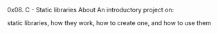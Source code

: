 0x08. C - Static libraries
About
An introductory project on:

static libraries, how they work, how to create one, and how to use them
